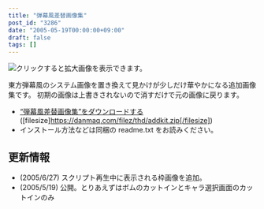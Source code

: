 ```yaml
---
title: "弾幕風差替画像集"
post_id: "3286"
date: "2005-05-19T00:00:00+09:00"
draft: false
tags: []
---
```



![クリックすると拡大画像を表示できます。](https://danmaq.com/image/thd/addkit_s.jpg)

東方弾幕風のシステム画像を置き換えて見かけが少しだけ華やかになる追加画像集です。
初期の画像は上書きされないので消すだけで元の画像に戻ります。

* [“弾幕風差替画像集”をダウンロードする](/filez/thd/addkit.zip) ([filesize]https://danmaq.com/filez/thd/addkit.zip[/filesize])
* インストール方法などは同梱の readme.txt をお読みください。

## 更新情報

* (2005/6/27) スクリプト再生中に表示される枠画像を追加。
* (2005/5/19) 公開。とりあえずはボムのカットインとキャラ選択画面のカットインのみ
